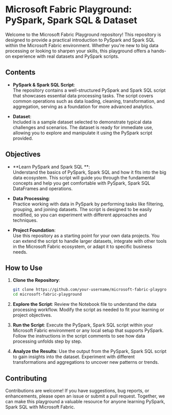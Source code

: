 # Microsoft Fabric Playground: PySpark, Spark SQL & Dataset

Welcome to the Microsoft Fabric Playground repository! This repository is designed to provide a practical introduction to PySpark and Spark SQL within the Microsoft Fabric environment. Whether you're new to big data processing or looking to sharpen your skills, this playground offers a hands-on experience with real datasets and PySpark scripts.

## Contents

- **PySpark & Spark SQL Script**:  
  The repository contains a well-structured PySpark and Spark SQL script that showcases essential data processing tasks. The script covers common operations such as data loading, cleaning, transformation, and aggregation, serving as a foundation for more advanced analytics.

- **Dataset**:  
  Included is a sample dataset selected to demonstrate typical data challenges and scenarios. The dataset is ready for immediate use, allowing you to explore and manipulate it using the PySpark script provided.

## Objectives

- **Learn PySpark and Spark SQL **:  
  Understand the basics of PySpark, Spark SQL and how it fits into the big data ecosystem. This script will guide you through the fundamental concepts and help you get comfortable with PySpark, Spark SQL DataFrames and operations.

- **Data Processing**:  
  Practice working with data in PySpark by performing tasks like filtering, grouping, and joining datasets. The script is designed to be easily modified, so you can experiment with different approaches and techniques.

- **Project Foundation**:  
  Use this repository as a starting point for your own data projects. You can extend the script to handle larger datasets, integrate with other tools in the Microsoft Fabric ecosystem, or adapt it to specific business needs.

## How to Use

1. **Clone the Repository**:
   ```bash
   git clone https://github.com/your-username/microsoft-fabric-playground.git
   cd microsoft-fabric-playground
   ```

2. **Explore the Script**:
   Review the Notebook file to understand the data processing workflow. Modify the script as needed to fit your learning or project objectives.

3. **Run the Script**:
   Execute the PySpark, Spark SQL script within your Microsoft Fabric environment or any local setup that supports PySpark. Follow the instructions in the script comments to see how data processing unfolds step by step.

4. **Analyze the Results**:
   Use the output from the PySpark, Spark SQL script to gain insights into the dataset. Experiment with different transformations and aggregations to uncover new patterns or trends.

## Contributing

Contributions are welcome! If you have suggestions, bug reports, or enhancements, please open an issue or submit a pull request. Together, we can make this playground a valuable resource for anyone learning PySpark, Spark SQL with Microsoft Fabric.

